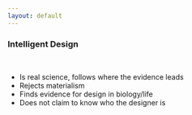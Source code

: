 ```yaml
---
layout: default
---
```


### Intelligent Design
&nbsp;

- Is real science, follows where the evidence leads
- Rejects materialism
- Finds evidence for design in biology/life
- Does not claim to know who the designer is
